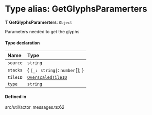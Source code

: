# Type alias: GetGlyphsParamerters

Ƭ **GetGlyphsParamerters**: `Object`

Parameters needed to get the glyphs

#### Type declaration

| Name | Type |
| :------ | :------ |
| `source` | `string` |
| `stacks` | \{ `[_: string]`: `number`[];  } |
| `tileID` | [`OverscaledTileID`](../classes/OverscaledTileID.md) |
| `type` | `string` |

#### Defined in

src/util/actor_messages.ts:62
